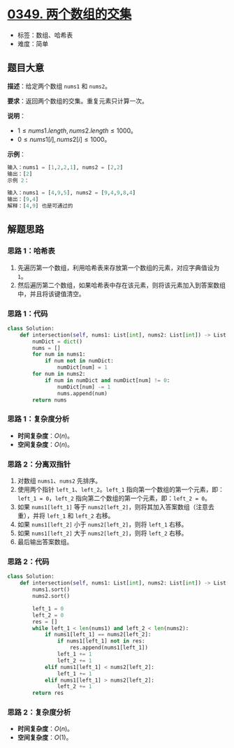 # [0349. 两个数组的交集](https://leetcode.cn/problems/intersection-of-two-arrays/)

- 标签：数组、哈希表
- 难度：简单

## 题目大意

**描述**：给定两个数组 `nums1` 和 `nums2`。

**要求**：返回两个数组的交集。重复元素只计算一次。

**说明**：

- $1 \le nums1.length, nums2.length \le 1000$。
- $0 \le nums1[i], nums2[i] \le 1000$。

**示例**：

```python
输入：nums1 = [1,2,2,1], nums2 = [2,2]
输出：[2]
示例 2：

输入：nums1 = [4,9,5], nums2 = [9,4,9,8,4]
输出：[9,4]
解释：[4,9] 也是可通过的
```

## 解题思路

### 思路 1：哈希表

1. 先遍历第一个数组，利用哈希表来存放第一个数组的元素，对应字典值设为 `1`。
2. 然后遍历第二个数组，如果哈希表中存在该元素，则将该元素加入到答案数组中，并且将该键值清空。

### 思路 1：代码

```python
class Solution:
    def intersection(self, nums1: List[int], nums2: List[int]) -> List[int]:
        numDict = dict()
        nums = []
        for num in nums1:
            if num not in numDict:
                numDict[num] = 1
        for num in nums2:
            if num in numDict and numDict[num] != 0:
                numDict[num] -= 1
                nums.append(num)
        return nums
```

### 思路 1：复杂度分析

- **时间复杂度**：$O(n)$。
- **空间复杂度**：$O(n)$。

### 思路 2：分离双指针

1. 对数组 `nums1`、`nums2` 先排序。
2. 使用两个指针 `left_1`、`left_2`。`left_1` 指向第一个数组的第一个元素，即：`left_1 = 0`，`left_2` 指向第二个数组的第一个元素，即：`left_2 = 0`。
3. 如果 `nums1[left_1]` 等于 `nums2[left_2]`，则将其加入答案数组（注意去重），并将 `left_1` 和 `left_2` 右移。
4. 如果 `nums1[left_2]` 小于 `nums2[left_2]`，则将 `left_1` 右移。
5. 如果 `nums1[left_2]` 大于 `nums2[left_2]`，则将 `left_2` 右移。
6. 最后输出答案数组。

### 思路 2：代码

```python
class Solution:
    def intersection(self, nums1: List[int], nums2: List[int]) -> List[int]:
        nums1.sort()
        nums2.sort()

        left_1 = 0
        left_2 = 0
        res = []
        while left_1 < len(nums1) and left_2 < len(nums2):
            if nums1[left_1] == nums2[left_2]:
                if nums1[left_1] not in res:
                    res.append(nums1[left_1])
                left_1 += 1
                left_2 += 1
            elif nums1[left_1] < nums2[left_2]:
                left_1 += 1
            elif nums1[left_1] > nums2[left_2]:
                left_2 += 1
        return res
```

### 思路 2：复杂度分析

- **时间复杂度**：$O(n)$。
- **空间复杂度**：$O(1)$。
